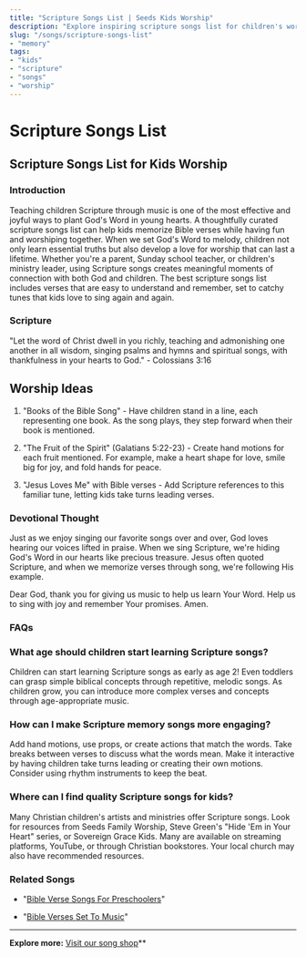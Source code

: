 ```yaml
---
title: "Scripture Songs List | Seeds Kids Worship"
description: "Explore inspiring scripture songs list for children's worship and faith development. Biblical music resources for families and ministry."
slug: "/songs/scripture-songs-list"
- "memory"
tags:
- "kids"
- "scripture"
- "songs"
- "worship"
---
```


# Scripture Songs List

## Scripture Songs List for Kids Worship

### Introduction
Teaching children Scripture through music is one of the most effective and joyful ways to plant God's Word in young hearts. A thoughtfully curated scripture songs list can help kids memorize Bible verses while having fun and worshiping together. When we set God's Word to melody, children not only learn essential truths but also develop a love for worship that can last a lifetime. Whether you're a parent, Sunday school teacher, or children's ministry leader, using Scripture songs creates meaningful moments of connection with both God and children. The best scripture songs list includes verses that are easy to understand and remember, set to catchy tunes that kids love to sing again and again.

### Scripture
"Let the word of Christ dwell in you richly, teaching and admonishing one another in all wisdom, singing psalms and hymns and spiritual songs, with thankfulness in your hearts to God." - Colossians 3:16

## Worship Ideas
1. "Books of the Bible Song" - Have children stand in a line, each representing one book. As the song plays, they step forward when their book is mentioned.

2. "The Fruit of the Spirit" (Galatians 5:22-23) - Create hand motions for each fruit mentioned. For example, make a heart shape for love, smile big for joy, and fold hands for peace.

3. "Jesus Loves Me" with Bible verses - Add Scripture references to this familiar tune, letting kids take turns leading verses.

### Devotional Thought
Just as we enjoy singing our favorite songs over and over, God loves hearing our voices lifted in praise. When we sing Scripture, we're hiding God's Word in our hearts like precious treasure. Jesus often quoted Scripture, and when we memorize verses through song, we're following His example. 

Dear God, thank you for giving us music to help us learn Your Word. Help us to sing with joy and remember Your promises. Amen.

### FAQs

### What age should children start learning Scripture songs?
Children can start learning Scripture songs as early as age 2! Even toddlers can grasp simple biblical concepts through repetitive, melodic songs. As children grow, you can introduce more complex verses and concepts through age-appropriate music.

### How can I make Scripture memory songs more engaging?
Add hand motions, use props, or create actions that match the words. Take breaks between verses to discuss what the words mean. Make it interactive by having children take turns leading or creating their own motions. Consider using rhythm instruments to keep the beat.

### Where can I find quality Scripture songs for kids?
Many Christian children's artists and ministries offer Scripture songs. Look for resources from Seeds Family Worship, Steve Green's "Hide 'Em in Your Heart" series, or Sovereign Grace Kids. Many are available on streaming platforms, YouTube, or through Christian bookstores. Your local church may also have recommended resources.

### Related Songs

- "[Bible Verse Songs For Preschoolers](/songs/bible-verse-songs-for-preschoolers/)"

- "[Bible Verses Set To Music](/songs/bible-verses-set-to-music/)"

---

**Explore more:** [Visit our song shop](https://seedskidsworship.com/shop)**

<!-- Schema Markup -->
<script type="application/ld+json">
{
  "@context": "https://schema.org",
  "@type": "MusicRecording",
  "name": "Scripture Songs List",
  "byArtist": {
    "@type": "MusicGroup",
    "name": "Seeds Kids Worship"
  },
  "isFamilyFriendly": true,
  "url": "https://seedskidsworship.com/songs/scripture-songs-list/"
}
</script>